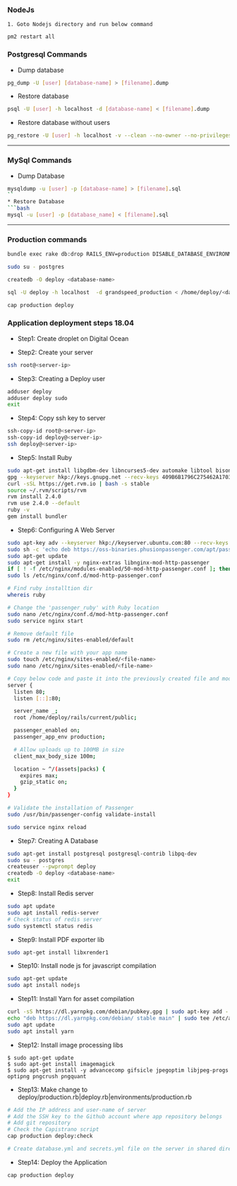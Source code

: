### NodeJs
```
1. Goto Nodejs directory and run below command

pm2 restart all
```


### Postgresql Commands

* Dump database
```bash
pg_dump -U [user] [database-name] > [filename].dump
```
* Restore database
```bash
psql -U [user] -h localhost -d [database-name] < [filename].dump
```

* Restore database without users
```bash
pg_restore -U [user] -h localhost -v --clean --no-owner --no-privileges --dbname [database-name] < [file-name].dump
```
***
### MySql Commands
* Dump Database
```bash
mysqldump -u [user] -p [database-name] > [filename].sql
``
* Restore Database
```bash
mysql -u [user] -p [database_name] < [filename].sql
```
***

### Production commands

```bash
bundle exec rake db:drop RAILS_ENV=production DISABLE_DATABASE_ENVIRONMENT_CHECK=1

sudo su - postgres

createdb -O deploy <database-name>

sql -U deploy -h localhost  -d grandspeed_production < /home/deploy/<database-backup-file>

cap production deploy

```

### Application deployment steps 18.04

* Step1: Create droplet on Digital Ocean

* Step2: Create your server
```bash
ssh root@<server-ip>
```

* Step3: Creating a Deploy user
```bash
adduser deploy
adduser deploy sudo
exit
```

* Step4: Copy ssh key to server
```bash
ssh-copy-id root@<server-ip>
ssh-copy-id deploy@<server-ip>
ssh deploy@<server-ip>
```

* Step5: Install Ruby
```bash
sudo apt-get install libgdbm-dev libncurses5-dev automake libtool bison libffi-dev
gpg --keyserver hkp://keys.gnupg.net --recv-keys 409B6B1796C275462A1703113804BB82D39DC0E3 7D2BAF1CF37B13E2069D6956105BD0E739499BDB
curl -sSL https://get.rvm.io | bash -s stable
source ~/.rvm/scripts/rvm
rvm install 2.4.0
rvm use 2.4.0 --default
ruby -v
gem install bundler
```

* Step6: Configuring A Web Server
```bash
sudo apt-key adv --keyserver hkp://keyserver.ubuntu.com:80 --recv-keys 561F9B9CAC40B2F7
sudo sh -c 'echo deb https://oss-binaries.phusionpassenger.com/apt/passenger bionic main > /etc/apt/sources.list.d/passenger.list'
sudo apt-get update
sudo apt-get install -y nginx-extras libnginx-mod-http-passenger
if [ ! -f /etc/nginx/modules-enabled/50-mod-http-passenger.conf ]; then sudo ln -s /usr/share/nginx/modules-available/mod-http-passenger.load /etc/nginx/modules-enabled/50-mod-http-passenger.conf ; fi
sudo ls /etc/nginx/conf.d/mod-http-passenger.conf

# Find ruby installtion dir
whereis ruby

# Change the 'passenger_ruby' with Ruby location
sudo nano /etc/nginx/conf.d/mod-http-passenger.conf
sudo service nginx start

# Remove default file
sudo rm /etc/nginx/sites-enabled/default

# Create a new file with your app name
sudo touch /etc/nginx/sites-enabled/<file-name>
sudo nano /etc/nginx/sites-enabled/<file-name>

# Copy below code and paste it into the previously created file and modify.
server {
  listen 80;
  listen [::]:80;

  server_name _;
  root /home/deploy/rails/current/public;

  passenger_enabled on;
  passenger_app_env production;

  # Allow uploads up to 100MB in size
  client_max_body_size 100m;

  location ~ ^/(assets|packs) {
    expires max;
    gzip_static on;
  }
}

# Validate the installation of Passenger
sudo /usr/bin/passenger-config validate-install

sudo service nginx reload

```

* Step7: Creating A Database
```bash
sudo apt-get install postgresql postgresql-contrib libpq-dev
sudo su - postgres
createuser --pwprompt deploy
createdb -O deploy <database-name>
exit
```

* Step8: Install Redis server
```bash
sudo apt update
sudo apt install redis-server
# Check status of redis server
sudo systemctl status redis
```

* Step9: Install PDF exporter lib
```bash
sudo apt-get install libxrender1
```

* Step10: Install node js for javascript compilation
```bash
sudo apt-get update
sudo apt install nodejs
```

* Step11: Install Yarn for asset compilation
```bash
curl -sS https://dl.yarnpkg.com/debian/pubkey.gpg | sudo apt-key add -
echo "deb https://dl.yarnpkg.com/debian/ stable main" | sudo tee /etc/apt/sources.list.d/yarn.list
sudo apt update
sudo apt install yarn
```

* Step12: Install image processing libs
```
$ sudo apt-get update
$ sudo apt-get install imagemagick
$ sudo apt-get install -y advancecomp gifsicle jpegoptim libjpeg-progs optipng pngcrush pngquant
```

* Step13: Make change to deploy/production.rb|deploy.rb|environments/production.rb
```bash
# Add the IP address and user-name of server
# Add the SSH key to the Github account where app repository belongs
# Add git repository
# Check the Capistrano script
cap production deploy:check

# Create database.yml and secrets.yml file on the server in shared directory
```

* Step14: Deploy the Application
```bash
cap production deploy
```
